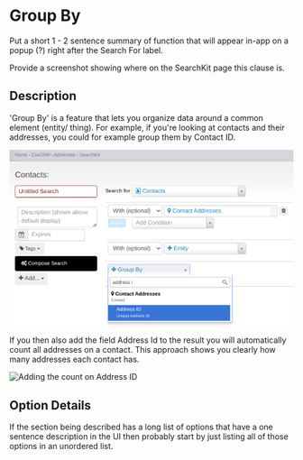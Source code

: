 # Group By 

Put a short 1 - 2 sentence summary of function that will appear in-app on a popup (?) right after the Search For label.

Provide a screenshot showing where on the SearchKit page this clause is.

## Description

'Group By' is a feature that lets you organize data around a common element (entity/ thing). For example, if you're looking at contacts and their addresses, you could for example group them by Contact ID.

![Example of a group by on Contact ID](../../img/search_kit_intro_group_by.png)

If you then also add the field Address Id to the result you will automatically count all addresses on a contact. This approach shows you clearly how many addresses each contact has.

![Adding the count on Address ID](../../img/search_kit_intro_group_by_add_field.png)

## Option Details

If the section being described has a long list of options that have a one sentence description in the UI then probably start by just listing all of those options in an unordered list.
